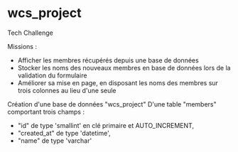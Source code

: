 # wcs_project
Tech Challenge

Missions : 

- Afficher les membres récupérés depuis une base de données
- Stocker les noms des nouveaux membres en base de données lors de la validation du formulaire
- Améliorer sa mise en page, en disposant les noms des membres sur trois colonnes au lieu d'une seule

Création d'une base de données "wcs_project"
D'une table "members" comportant trois champs :

- "id" de type 'smallint' en clé primaire et AUTO_INCREMENT,
- "created_at" de type 'datetime',
- "name" de type 'varchar'
